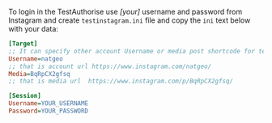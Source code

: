 To login in the TestAuthorise use _[your]_ username and password from Instagram and create `testinstagram.ini` file and copy the `ini` text below with your data:
``` INI
[Target]
;; It can specify other account Username or media post shortcode for testing
Username=natgeo
;; that is account url https://www.instagram.com/natgeo/
Media=BqRpCX2gfsq
;; that is media url  https://www.instagram.com/p/BqRpCX2gfsq/

[Session]
Username=YOUR_USERNAME
Password=YOUR_PASSWORD
```
